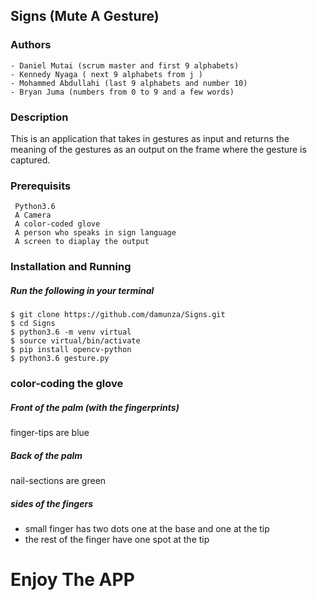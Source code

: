 ## Signs (Mute A Gesture)

### Authors
```buildoutcfg
- Daniel Mutai (scrum master and first 9 alphabets)
- Kennedy Nyaga ( next 9 alphabets from j )
- Mohammed Abdullahi (last 9 alphabets and number 10)
- Bryan Juma (numbers from 0 to 9 and a few words)
```

### Description

This is an application that takes in gestures as input and returns the meaning of the gestures as an output on the frame where the gesture is captured.

### Prerequisits

```buildoutcfg
 Python3.6
 A Camera
 A color-coded glove
 A person who speaks in sign language
 A screen to diaplay the output
```

### Installation and Running

##### Run the following in your terminal

```buildoutcfg
$ git clone https://github.com/damunza/Signs.git
$ cd Signs
$ python3.6 -m venv virtual
$ source virtual/bin/activate
$ pip install opencv-python
$ python3.6 gesture.py
```

### color-coding the glove

##### Front of the palm (with the fingerprints)

finger-tips are blue

##### Back of the palm

nail-sections are green

##### sides of the fingers

- small finger has two dots one at the base and one at the tip
- the rest of the finger have one spot at the tip


# Enjoy The APP 


